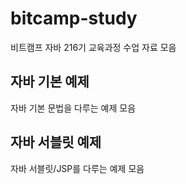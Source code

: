# bitcamp-study
비트캠프 자바 216기 교육과정 수업 자료 모음
## 자바 기본 예제
자바 기본 문법을 다루는 예제 모음
## 자바 서블릿 예제
자바 서블릿/JSP를 다루는 예제 모음

